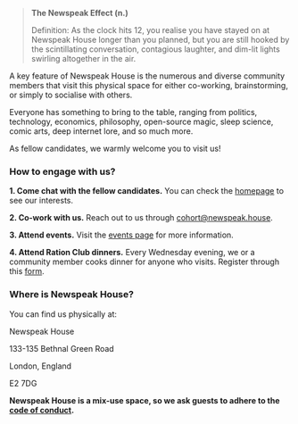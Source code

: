 > **The Newspeak Effect (n.)**
> 
> Definition: As the clock hits 12, you realise you have stayed on at Newspeak House longer than you planned, but you are still hooked by the scintillating conversation, contagious laughter, and dim-lit lights swirling altogether in the air. 

A key feature of Newspeak House is the numerous and diverse community members that visit this physical space for either co-working, brainstorming, or simply to socialise with others. 

Everyone has something to bring to the table, ranging from politics, technology, economics, philosophy, open-source magic, sleep science, comic arts, deep internet lore, and so much more. 

As fellow candidates, we warmly welcome you to visit us! 

### How to engage with us?

**1. Come chat with the fellow candidates.** You can check the [homepage](https://2024.newspeak.house/) to see our interests.

**2. Co-work with us.** Reach out to us through cohort@newspeak.house.

**3. Attend events.** Visit the [events page](https://newspeak.house/events) for more information. 

**4. Attend Ration Club dinners.** Every Wednesday evening, we or a community member cooks dinner for anyone who visits. Register through this [form](https://docs.google.com/forms/d/e/1FAIpQLSed58owWTnOqYI-zWoabBnayGZN9Yo0FXq-oqs-DzM3HuxdcA/viewform).

### Where is Newspeak House?

You can find us physically at:

Newspeak House

133-135 Bethnal Green Road

London, England

E2 7DG

**Newspeak House is a mix-use space, so we ask guests to adhere to the [code of conduct](https://www.2024.newspeak.house/code_of_conduct).**
